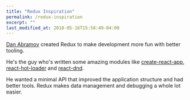 ```yaml
---
title: "Redux Inspiration"
permalink: /redux-inspiration
excerpt: ""
last_modified_at: 2018-05-16T15:58:49-04:00
---
```


[Dan Abramov](https://twitter.com/dan_abramov) created Redux to make development more fun with better tooling.

He's the guy who's written some amazing modules like [create-react-app](https://github.com/facebook/create-react-app), [react-hot-loader](https://github.com/gaearon/react-hot-loader) and [react-dnd](https://github.com/react-dnd/react-dnd).

He wanted a minimal API that improved the application structure and had better tools. Redux makes data management and debugging a whole lot easier.